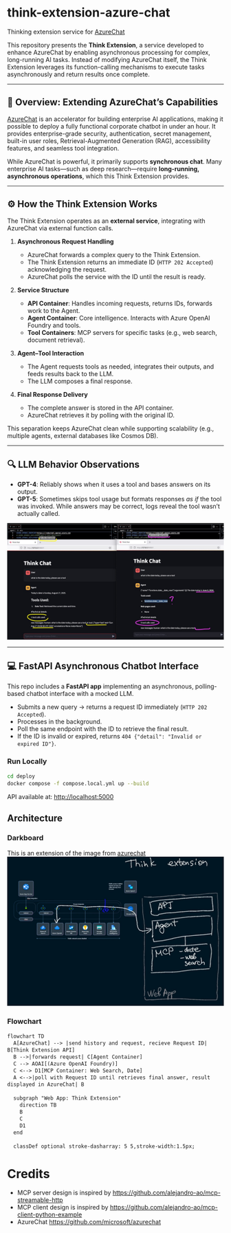 # think-extension-azure-chat  
Thinking extension service for [AzureChat](https://github.com/microsoft/azurechat)  

This repository presents the **Think Extension**, a service developed to enhance AzureChat by enabling asynchronous processing for complex, long-running AI tasks. Instead of modifying AzureChat itself, the Think Extension leverages its function-calling mechanisms to execute tasks asynchronously and return results once complete.  

---

## 📖 Overview: Extending AzureChat’s Capabilities  
[AzureChat](https://github.com/microsoft/azurechat) is an accelerator for building enterprise AI applications, making it possible to deploy a fully functional corporate chatbot in under an hour. It provides enterprise-grade security, authentication, secret management, built-in user roles, Retrieval-Augmented Generation (RAG), accessibility features, and seamless tool integration.  

While AzureChat is powerful, it primarily supports **synchronous chat**. Many enterprise AI tasks—such as deep research—require **long-running, asynchronous operations**, which this Think Extension provides.  

---

## ⚙️ How the Think Extension Works  

The Think Extension operates as an **external service**, integrating with AzureChat via external function calls.  

1. **Asynchronous Request Handling**  
   - AzureChat forwards a complex query to the Think Extension.  
   - The Think Extension returns an immediate ID (`HTTP 202 Accepted`) acknowledging the request.  
   - AzureChat polls the service with the ID until the result is ready.  

2. **Service Structure**  
   - **API Container**: Handles incoming requests, returns IDs, forwards work to the Agent.  
   - **Agent Container**: Core intelligence. Interacts with Azure OpenAI Foundry and tools.  
   - **Tool Containers**: MCP servers for specific tasks (e.g., web search, document retrieval).  

3. **Agent–Tool Interaction**  
   - The Agent requests tools as needed, integrates their outputs, and feeds results back to the LLM.  
   - The LLM composes a final response.  

4. **Final Response Delivery**  
   - The complete answer is stored in the API container.  
   - AzureChat retrieves it by polling with the original ID.  

This separation keeps AzureChat clean while supporting scalability (e.g., multiple agents, external databases like Cosmos DB).  

---

## 🔍 LLM Behavior Observations  
- **GPT-4**: Reliably shows when it uses a tool and bases answers on its output.  
- **GPT-5**: Sometimes skips tool usage but formats responses *as if* the tool was invoked. While answers may be correct, logs reveal the tool wasn’t actually called.  

<img src="extras/docs/gpt4o-vs-gpt5.jpg" alt="GPT4o vs GPT5 tool usage" width="600" />


---

## 💻 FastAPI Asynchronous Chatbot Interface  

This repo includes a **FastAPI app** implementing an asynchronous, polling-based chatbot interface with a mocked LLM.  

- Submits a new query → returns a request ID immediately (`HTTP 202 Accepted`).  
- Processes in the background.  
- Poll the same endpoint with the ID to retrieve the final result.  
- If the ID is invalid or expired, returns `404 {"detail": "Invalid or expired ID"}`.  

### Run Locally  

```bash
cd deploy
docker compose -f compose.local.yml up --build
```

API available at: [http://localhost:5000](http://localhost:5000)  

## Architecture

### Darkboard
This is an extension of the image from [azurechat](https://github.com/microsoft/azurechat/blob/main/docs/images/private-endpoints.png)
<img src="extras/docs/think-extension.jpg" alt="Think extension" width="600" />

### Flowchart

```mermaid
flowchart TD
  A[AzureChat] --> |send history and request, recieve Request ID| B[Think Extension API]
  B -->|forwards request| C[Agent Container]
  C --> AOAI[(Azure OpenAI Foundry)]
  C <--> D1[MCP Container: Web Search, Date]
  A <-->|poll with Request ID until retrieves final answer, result displayed in AzureChat| B

  subgraph "Web App: Think Extension"
    direction TB
    B
    C
    D1
  end

  classDef optional stroke-dasharray: 5 5,stroke-width:1.5px;

```


# Credits
- MCP server design is inspired by https://github.com/alejandro-ao/mcp-streamable-http
- MCP client design is inspired by https://github.com/alejandro-ao/mcp-client-python-example
- AzureChat https://github.com/microsoft/azurechat